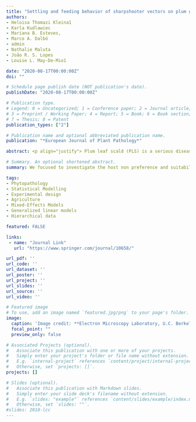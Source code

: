 ```yaml
---
title: "Settling and feeding behavior of sharpshooter vectors on plum genotypes with different susceptibility levels to leaf scald disease (Xylella fastidiosa)"
authors:
- Heloisa Thomazi Kleina1 
- Karla Kudlawiec 
- Mariana B. Esteves, 
- Marco A. Dalbó
- admin
- Nathalie Maluta 
- João R. S. Lopes
- Louise L. May-De-Mio1

date: "2020-08-17T00:00:00Z"
doi: ""

# Schedule page publish date (NOT publication's date).
publishDate: "2020-08-17T00:00:00Z"

# Publication type.
# Legend: 0 = Uncategorized; 1 = Conference paper; 2 = Journal article;
# 3 = Preprint / Working Paper; 4 = Report; 5 = Book; 6 = Book section;
# 7 = Thesis; 8 = Patent
publication_types: ["2"]

# Publication name and optional abbreviated publication name.
publication: "*European Journal of Plant Pathology*"

abstract: <p align="justify"> Plum leaf scald (PLS) is a serious disease caused by  Xylella fastidiosa  subsp. multiplex, a pathogenic bacterium transmitted by insects with specialized xylem feeding (Hemiptera, Cicadellidae, Cicadellinae). In Brazil, the development of plum genotypes that apparently are not infected under field conditions has opened new prospects for disease control based on host plant resistance. As example, the 'SC13' and 'SC7' genotypes can not be infected under field conditions, although 'SC13' is infected by graft inoculation. So, we hypothesize that the performance of genotypes in the field may be related to the vector behavior. To clarify the possible relation of the genotype with the vector behavior we investigated the settling preference and xylem sap ingestion rates of the sharpshooter leafhoopers  Bucephalogonia xanthophis  Berg (1879) and  Sibovia sagata  Signoret (1854) (Hemiptera, Cicadellidae, Cicadellinae), as well as the probing behavior of  B. xanthophis  using the Electrical Penetration Graph (EPG) technique, on two Japanese plum genotypes ('SC7', 'SC13') contrasting with 'Laetitia' (susceptible to PLS). In the settling experiments, 'SC7' was less preferred by both vector species. 'SC13' did not affect settling, but reduced sap ingestion rates of S. sagata  and also affected stylet activities of  B. xanthophis, by increasing the duration of waveforms N (interruption of sustained ingestion during xylem phase), and the number of Xi and decreasing the duration of waveform Xi (active xylem sap ingestion). The results of settling and feeding behavior of the sharpshooters suggest that vector-plant interaction aspects are likely involved in the variation of disease intensity in the field.</p>

# Summary. An optional shortened abstract.
summary: We focused to investigate the host non preference and suitability for xylem-sap feeding among plum genotypes that differ in bacterial leaf scald intensity in the field.

tags:
- Phytopathology
- Statistical Modelling
- Experimental design
- Agriculture
- Mixed-Effects Models
- Generalized linear models
- Hierarchical data

featured: FALSE

links:
 - name: "Journal Link"
   url: "https://www.springer.com/journal/10658/"

url_pdf: ''
url_code: ''
url_dataset: ''
url_poster: ''
url_project: ''
url_slides: ''
url_source: ''
url_video: ''

# Featured image
# To use, add an image named `featured.jpg/png` to your page's folder. 
image:
  caption: 'Image credit: **Electron Microscopy Laboratory, U.C. Berkeley**'
  focal_point: ""
  preview_only: false

# Associated Projects (optional).
#   Associate this publication with one or more of your projects.
#   Simply enter your project's folder or file name without extension.
#   E.g. `internal-project` references `content/project/internal-project/index.md`.
#   Otherwise, set `projects: []`.
projects: []

# Slides (optional).
#   Associate this publication with Markdown slides.
#   Simply enter your slide deck's filename without extension.
#   E.g. `slides: "example"` references `content/slides/example/index.md`.
#   Otherwise, set `slides: ""`.
#slides: 2018-lcc
---
```


